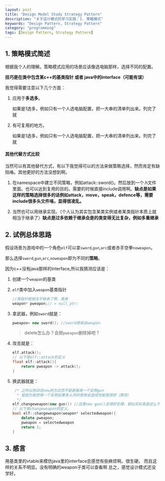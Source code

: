 ```yaml
---
layout: post
title: "Design Model Study Strategy Pattern"
description: "关于设计模式的学习实践：1. 策略模式"
keywords: "Design Pattern, Strategy Pattern"
category: "programming"
tags: [Design Pattern, Strategy Pattern]
---
```


## 1. 策略模式简述

根据我个人的理解。策略模式应用的场景应该像选电脑那样，选择不同的配置。

**技巧是在类中包含某c++的基类指针 或者 java中的interface（可能有误）**

我觉得需要注意以下几个方面：

1. 应用于**多选多**。

    如果是1选多，例如只有一个人选电脑配置，把一大串的清单列出来。列完了就

2. 有可复用的地方。

    如果是1选多，例如只有一个人选电脑配置，把一大串的清单列出来。列完了就

#### 其他代替方式比较

当然可以有其他替代方式，有以下我觉得可以的方法来做策略选择，然而肯定有缺陷咯。其他更好的方法没想到啊。

1. 在namespace中建立不同策略，例如attack::sword()。然后放到一个.h文件里面。也可以达到复用的目的。需要的时候直接include调用啊。**缺点是如果这样的策略选择很多的话例如attack，move，speak，defence等，需要include很多头文件咯，显得很凌乱。**

2. 当然也可以用继承实现。（个人认为其实包含某类实例或者某类指针本质上就相当于继承了）**缺点是过多依赖于继承会是的类变得无比复杂，例如多重继承**

## 2. 试例总体思路

假设场景为游戏中的一个角色`elf`可以拿`sword`,`gun`,`arc`或者赤手空拳`noweapon`。

那么选择`sword`,`gun`,`arc`,`noweapon`即为不同的**策略**。

因为c++没有java那样的interface,所以我猜测应该是：

1. 创建一个`weapon`的基类
2. `elf`类中加入`weapon`基类指针

    ``` cpp
    //类指针就相当于继承了啊，真爽
    weapon* pweapon;// = null_ptr;
    ```

3. 拿武器，例如`sword`就是：

    ```cpp
    pweapon= new sword(); //sword继承自weapon
    ```

    > delete怎么办？会把`pweapon`删除掉吧？
4. 攻击就是：

    ```cpp
    elf.attack();
    // 以下是elf::attack的定义
    float elf::attack(){
        return pweapon -> attack();
    }
    ```


5. 换武器就是：

    ```cpp
     /* 之所以用动态new的方式而不是直接用一个实例gun
      * 是因为我觉得一个实例如果多人同时使用会造成性能瓶颈吧（猜测）
      */
    elf.changeweapon(new gun()) //这里new gun()显得好生硬。貌似实际真是这么干的
    // 以下是changeweapon的定义。
    bool elf::changeweapon(weapon* selectedweapon){
        delete pweapon;
        pweapon = selectedweapon
        return 1;
    }
    ```

## 3. 感言

用基类里的vtable来模仿java里的interface总感觉有些麻烦啊。很生硬。
而且这样的关系不明显。没有明确的weapon子类可以查看啊
总之，感觉设计模式还没学好。

